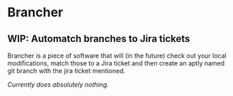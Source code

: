 # Brancher

## WIP: Automatch branches to Jira tickets

Brancher is a piece of software that will (in the future) check out your local modifications, match those to a Jira ticket and then create an aptly named git branch with the jira ticket mentioned.

*Currently does absolutely nothing.*
